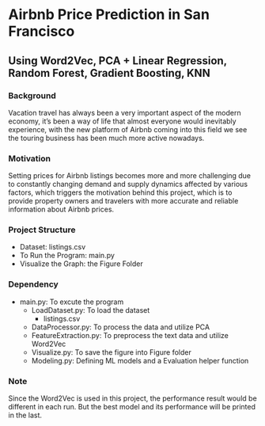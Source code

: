 # Airbnb Price Prediction in San Francisco
## Using Word2Vec, PCA + Linear Regression, Random Forest, Gradient Boosting, KNN

### Background
Vacation travel has always been a very important aspect of the modern economy, it’s been a way of life that almost everyone would inevitably experience, with the new platform of Airbnb coming into this field we see the touring business has been much more active nowadays. 
### Motivation
Setting prices for Airbnb listings becomes more and more challenging due to constantly changing demand and supply dynamics affected by various factors, which triggers the motivation behind this project, which is to provide property owners and travelers with more accurate and reliable information about Airbnb prices.
### Project Structure
* Dataset: listings.csv
* To Run the Program: main.py
* Visualize the Graph: the Figure Folder
### Dependency
* main.py: To excute the program
    * LoadDataset.py: To load the dataset
        * listings.csv
    * DataProcessor.py: To process the data and utilize PCA
    * FeatureExtraction.py: To preprocess the text data and utilize Word2Vec 
    * Visualize.py: To save the figure into Figure folder
    * Modeling.py: Defining ML models and a Evaluation helper function
### Note
Since the Word2Vec is used in this project, the performance result would be different in each run. But the best model and its performance will be printed in the last.